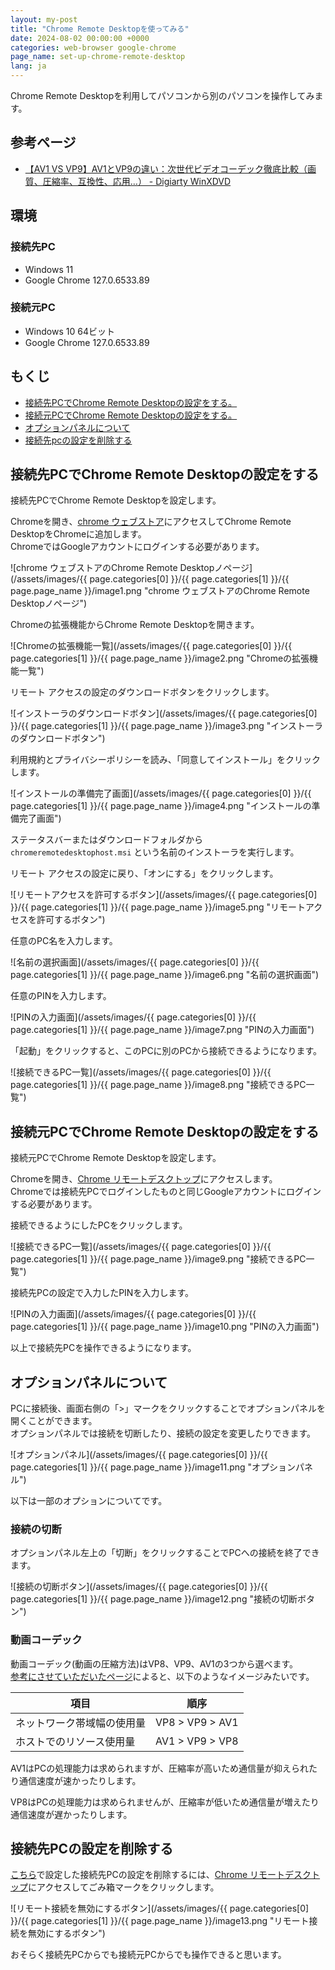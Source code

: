 ```yaml
---
layout: my-post
title: "Chrome Remote Desktopを使ってみる"
date: 2024-08-02 00:00:00 +0000
categories: web-browser google-chrome
page_name: set-up-chrome-remote-desktop
lang: ja
---
```


Chrome Remote Desktopを利用してパソコンから別のパソコンを操作してみます。

## 参考ページ
- [【AV1 VS VP9】AV1とVP9の違い：次世代ビデオコーデック徹底比較（画質、圧縮率、互換性、応用…） - Digiarty WinXDVD](https://www.winxdvd.com/video-convert/av1-vs-vp9.htm)

## 環境
### 接続先PC
- Windows 11
- Google Chrome 127.0.6533.89

### 接続元PC
- Windows 10 64ビット
- Google Chrome 127.0.6533.89

## もくじ
- [接続先PCでChrome Remote Desktopの設定をする。](#接続先pcでchrome-remote-desktopの設定をする)
- [接続元PCでChrome Remote Desktopの設定をする。](#接続元pcでchrome-remote-desktopの設定をする)
- [オプションパネルについて](#オプションパネルについて)
- [接続先pcの設定を削除する](#接続先pcの設定を削除する)

## 接続先PCでChrome Remote Desktopの設定をする
接続先PCでChrome Remote Desktopを設定します。

Chromeを開き、[chrome ウェブストア](https://chromewebstore.google.com/)にアクセスしてChrome Remote DesktopをChromeに追加します。  
ChromeではGoogleアカウントにログインする必要があります。

![chrome ウェブストアのChrome Remote Desktopノページ](/assets/images/{{ page.categories[0] }}/{{ page.categories[1] }}/{{ page.page_name }}/image1.png "chrome ウェブストアのChrome Remote Desktopノページ")

Chromeの拡張機能からChrome Remote Desktopを開きます。

![Chromeの拡張機能一覧](/assets/images/{{ page.categories[0] }}/{{ page.categories[1] }}/{{ page.page_name }}/image2.png "Chromeの拡張機能一覧")

リモート アクセスの設定のダウンロードボタンをクリックします。

![インストーラのダウンロードボタン](/assets/images/{{ page.categories[0] }}/{{ page.categories[1] }}/{{ page.page_name }}/image3.png "インストーラのダウンロードボタン")

利用規約とプライバシーポリシーを読み、「同意してインストール」をクリックします。

![インストールの準備完了画面](/assets/images/{{ page.categories[0] }}/{{ page.categories[1] }}/{{ page.page_name }}/image4.png "インストールの準備完了画面")

ステータスバーまたはダウンロードフォルダから `chromeremotedesktophost.msi` という名前のインストーラを実行します。

リモート アクセスの設定に戻り、「オンにする」をクリックします。

![リモートアクセスを許可するボタン](/assets/images/{{ page.categories[0] }}/{{ page.categories[1] }}/{{ page.page_name }}/image5.png "リモートアクセスを許可するボタン")

任意のPC名を入力します。

![名前の選択画面](/assets/images/{{ page.categories[0] }}/{{ page.categories[1] }}/{{ page.page_name }}/image6.png "名前の選択画面")

任意のPINを入力します。

![PINの入力画面](/assets/images/{{ page.categories[0] }}/{{ page.categories[1] }}/{{ page.page_name }}/image7.png "PINの入力画面")

「起動」をクリックすると、このPCに別のPCから接続できるようになります。

![接続できるPC一覧](/assets/images/{{ page.categories[0] }}/{{ page.categories[1] }}/{{ page.page_name }}/image8.png "接続できるPC一覧")

## 接続元PCでChrome Remote Desktopの設定をする
接続元PCでChrome Remote Desktopを設定します。

Chromeを開き、[Chrome リモートデスクトップ](https://remotedesktop.google.com/access)にアクセスします。  
Chromeでは接続先PCでログインしたものと同じGoogleアカウントにログインする必要があります。

接続できるようにしたPCをクリックします。

![接続できるPC一覧](/assets/images/{{ page.categories[0] }}/{{ page.categories[1] }}/{{ page.page_name }}/image9.png "接続できるPC一覧")

接続先PCの設定で入力したPINを入力します。

![PINの入力画面](/assets/images/{{ page.categories[0] }}/{{ page.categories[1] }}/{{ page.page_name }}/image10.png "PINの入力画面")

以上で接続先PCを操作できるようになります。

## オプションパネルについて
PCに接続後、画面右側の「>」マークをクリックすることでオプションパネルを開くことができます。  
オプションパネルでは接続を切断したり、接続の設定を変更したりできます。

![オプションパネル](/assets/images/{{ page.categories[0] }}/{{ page.categories[1] }}/{{ page.page_name }}/image11.png "オプションパネル")

以下は一部のオプションについてです。

### 接続の切断
オプションパネル左上の「切断」をクリックすることでPCへの接続を終了できます。

![接続の切断ボタン](/assets/images/{{ page.categories[0] }}/{{ page.categories[1] }}/{{ page.page_name }}/image12.png "接続の切断ボタン")

### 動画コーデック
動画コーデック(動画の圧縮方法)はVP8、VP9、AV1の3つから選べます。  
[参考にさせていただいたページ](https://www.winxdvd.com/video-convert/av1-vs-vp9.htm)によると、以下のようなイメージみたいです。

|項目|順序|
|----|----|
|ネットワーク帯域幅の使用量|VP8 > VP9 > AV1|
|ホストでのリソース使用量|AV1 > VP9 > VP8|

AV1はPCの処理能力は求められますが、圧縮率が高いため通信量が抑えられたり通信速度が速かったりします。

VP8はPCの処理能力は求められませんが、圧縮率が低いため通信量が増えたり通信速度が遅かったりします。

## 接続先PCの設定を削除する
[こちら](#接続先pcでchrome-remote-desktopの設定をする)で設定した接続先PCの設定を削除するには、[Chrome リモートデスクトップ](https://remotedesktop.google.com/access)にアクセスしてごみ箱マークをクリックします。

![リモート接続を無効にするボタン](/assets/images/{{ page.categories[0] }}/{{ page.categories[1] }}/{{ page.page_name }}/image13.png "リモート接続を無効にするボタン")

おそらく接続先PCからでも接続元PCからでも操作できると思います。